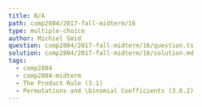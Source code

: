 ```yaml
---
title: N/A
path: comp2804/2017-fall-midterm/16
type: multiple-choice
author: Michiel Smid
question: comp2804/2017-fall-midterm/16/question.ts
solution: comp2804/2017-fall-midterm/16/solution.md
tags:
  - comp2804
  - comp2804-midterm
  - The Product Rule (3.1)
  - Permutations and \binomial Coefficients (3.6.2)
---
```

